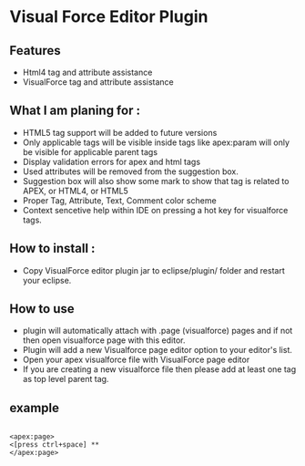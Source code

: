 # Visual Force Editor Plugin #


## Features ##
  * Html4 tag and attribute assistance 
  * VisualForce tag and attribute assistance

## What I am planing for : ##
  * HTML5 tag support will be added to future versions 
  * Only applicable tags will be visible inside tags like apex:param will only be visible for applicable parent tags
  * Display validation errors for apex and html tags
  * Used attributes will be removed from the suggestion box.
  * Suggestion box will also show some mark to show that tag is related to APEX, or HTML4, or HTML5
  * Proper Tag, Attribute, Text, Comment color scheme
  * Context sencetive help within IDE on pressing a hot key for visualforce tags.  

## How to install : ##

  * Copy VisualForce editor plugin jar to eclipse/plugin/ folder and restart your eclipse.

## How to use ##
  * plugin will automatically attach with .page (visualforce) pages and if not then open visualforce page with this editor.
  * Plugin will add a new Visualforce page editor option to your editor's list.
  * Open your apex visualforce file with VisualForce page editor
  * If you are creating a new visualforce file then please add at least one tag as top level parent tag.

## example ##
<code>
&lt;apex:page&gt;
&lt;[press ctrl+space] **
&lt;/apex:page&gt;
</code>